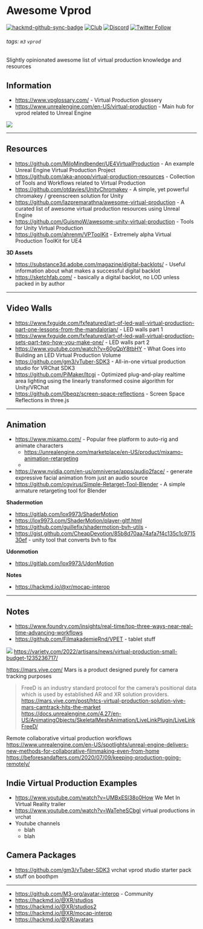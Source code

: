 # Awesome Vprod

[![hackmd-github-sync-badge](https://hackmd.io/pjH4ieqeRLy2qettG6MjdQ/badge)](https://hackmd.io/pjH4ieqeRLy2qettG6MjdQ)
[![Club](https://img.shields.io/badge/project%20type-club-ff69b4)](https://project-types.github.io/#club)
[![Discord](https://img.shields.io/discord/770382203782692945?label=Discord&logo=Discord)](https://discord.gg/m3org)
[![Twitter Follow](https://img.shields.io/twitter/follow/m3org)](https://twitter.com/m3org)

###### tags: `m3` `vprod`

Slightly opinionated awesome list of virtual production knowledge and resources




## Information

- https://www.vpglossary.com/ - Virtual Production glossery
- https://www.unrealengine.com/en-US/virtual-production - Main hub for vprod related to Unreal Engine

![](https://i.imgur.com/phfCYOu.png)




---

## Resources


- https://github.com/MiloMindbender/UE4VirtualProduction - An example Unreal Engine Virtual Production Project
- https://github.com/aka-anoop/virtual-production-resources - Collection of Tools and Workflows related to Virtual Production
- https://github.com/otdavies/UnityChromakey - A simple, yet powerful chromakey / greenscreen solution for Unity
- https://github.com/lazpremarathna/awesome-virtual-production - A curated list of awesome virtual production resources using Unreal Engine
- https://github.com/GuismoW/awesome-unity-virtual-production - Tools for Unity Virtual Production
- https://github.com/ahrenm/VPToolKit - Extremely alpha Virtual Production ToolKit for UE4

**3D Assets**

- https://substance3d.adobe.com/magazine/digital-backlots/ - Useful information about what makes a successful digital backlot
- https://sketchfab.com/ - basically a digital backlot, no LOD unless packed in by author


---

## Video Walls

- https://www.fxguide.com/fxfeatured/art-of-led-wall-virtual-production-part-one-lessons-from-the-mandalorian/ - LED walls part 1
- https://www.fxguide.com/fxfeatured/art-of-led-wall-virtual-production-sets-part-two-how-you-make-one/ - LED walls part 2
- https://www.youtube.com/watch?v=60gQpY8tbHY - What Goes into Building an LED Virtual Production Volume
- https://github.com/gm3/vTuber-SDK3 - All-in-one virtual production studio for VRChat SDK3
- https://github.com/PiMaker/ltcgi - Optimized plug-and-play realtime area lighting using the linearly transformed cosine algorithm for Unity/VRChat
- https://github.com/0beqz/screen-space-reflections - Screen Space Reflections in three.js

---

## Animation

- https://www.mixamo.com/ - Popular free platform to auto-rig and animate characters
    - https://unrealengine.com/marketplace/en-US/product/mixamo-animation-retargeting
    - 
- https://www.nvidia.com/en-us/omniverse/apps/audio2face/ - generate expressive facial animation from just an audio source
- https://github.com/cgvirus/Simple-Retarget-Tool-Blender - A simple armature retargeting tool for Blender

**Shadermotion**

- https://gitlab.com/lox9973/ShaderMotion
- https://lox9973.com/ShaderMotion/player-gltf.html
- https://github.com/guillefix/shadermotion-bvh-utils - 
- https://gist.github.com/CheapDevotion/85b8d70aa74afa7f4c135c1c971530ef - unity tool that converts bvh to fbx

**Udonmotion**

- https://gitlab.com/lox9973/UdonMotion

**Notes**
- https://hackmd.io/@xr/mocap-interop


---

## Notes

- https://www.foundry.com/insights/real-time/top-three-ways-near-real-time-advancing-workflows
- https://github.com/FilmakademieRnd/VPET - tablet stuff


![](https://i.imgur.com/yQicCqe.png)
https://variety.com/2022/artisans/news/virtual-production-small-budget-1235236717/


https://mars.vive.com/
Mars is a product designed purely for camera tracking purposes

> FreeD is an industry standard protocol for the camera’s positional data which is used by established AR and XR solution providers.
https://mars.vive.com/post/htcs-virtual-production-solution-vive-mars-camtrack-hits-the-market
https://docs.unrealengine.com/4.27/en-US/AnimatingObjects/SkeletalMeshAnimation/LiveLinkPlugin/LiveLinkFreeD/


Remote collaborative virtual production workflows
https://www.unrealengine.com/en-US/spotlights/unreal-engine-delivers-new-methods-for-collaborative-filmmaking-even-from-home
https://beforesandafters.com/2020/07/09/keeping-production-going-remotely/


## Indie Virtual Production Examples


- https://www.youtube.com/watch?v=UMBxESl38o0How We Met In Virtual Reality trailer
- https://www.youtube.com/watch?v=WaTeheSCbgI virtual productions in vrchat
- Youtube channels
    - blah
    - blah

## Camera Packages

- https://github.com/gm3/vTuber-SDK3 vrchat vprod studio starter pack
- stuff on boothpm



---


- https://github.com/M3-org/avatar-interop - Community
- https://hackmd.io/@XR/studios
- https://hackmd.io/@XR/studios2
- https://hackmd.io/@XR/mocap-interop
- https://hackmd.io/@XR/avatars

